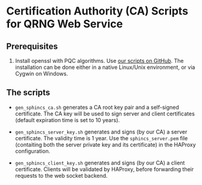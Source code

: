 # Certification Authority (CA) Scripts for QRNG Web Service

## Prerequisites

1. Install openssl with PQC algorithms. Use [our scripts on GitHub](https://github.com/LUMII-Syslab/oqs-haproxy). The installation can be done either in a native Linux/Unix environment, or via Cygwin on Windows.

## The scripts

* `gen_sphincs_ca.sh` generates a CA root key pair and a self-signed certificate. The CA key will be used to sign server and client certificates (default expiration time is set to 10 years).

* `gen_sphincs_server_key.sh` generates and signs (by our CA) a server certificate.  The validity time is 1 year. Use the `sphincs_server.pem` file (contaiting both the server private key and its certificate) in the HAProxy configuration.

* `gen_sphincs_client_key.sh` generates and signs (by our CA) a client certificate. Clients will be validated by HAProxy, before forwarding their requests to the web socket backend.